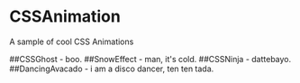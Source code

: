 # CSSAnimation
A sample of cool CSS Animations

##CSSGhost - boo.
##SnowEffect - man, it's cold.
##CSSNinja - dattebayo.
##DancingAvacado - i am a disco dancer, ten ten tada.